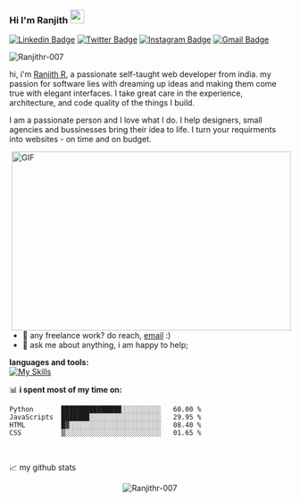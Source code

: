 ### Hi  I'm Ranjith <img src="https://media.giphy.com/media/hvRJCLFzcasrR4ia7z/giphy.gif" width="25px">
[![Linkedin Badge](https://img.shields.io/badge/--blue?style=flat&logo=Linkedin&logoColor=white&link=https://www.linkedin.com/in/ranjith-r-63b4271bb)](https://www.linkedin.com/in/ranjith-r-63b4271bb)
[![Twitter Badge](https://img.shields.io/badge/--1ca0f1?style=flat&labelColor=1ca0f1&logo=twitter&logoColor=white&link=https://twitter.com/Ranjith93065974)](https://twitter.com/Ranjith93065974)
[![Instagram Badge](https://img.shields.io/badge/--purple?style=flat&logo=instagram&logoColor=white&link=https://www.instagram.com/gypsy._____/?igshid=lh0vgl5pa2ri/)](https://www.instagram.com/gypsy._____/?igshid=lh0vgl5pa2ri)
[![Gmail Badge](https://img.shields.io/badge/--c14438?style=flat&logo=Gmail&logoColor=white&link=mailto:jessicalim813@gmail.com)](mailto:info.ranjithr@gmail.com)

<p align="left"> <img src="https://komarev.com/ghpvc/?username=Ranjithr-007&label=Profile%20views&color=0e75b6&style=flat" alt="Ranjithr-007" /> </p>

hi, i'm [Ranjith R](https://www.renjithr.tk/), a passionate self-taught web developer from india. my passion for software lies with dreaming up ideas and making them come true with elegant interfaces. I take great care in the experience, architecture, and code quality of the things I build.

I am a passionate person and I love what I do. I help designers, small agencies and bussinesses bring their idea to life. I turn your requirments into websites - on time and on budget.


  <img align="right" alt="GIF" src="https://github.com/abhisheknaiidu/abhisheknaiidu/blob/master/code.gif?raw=true" width="500" height="320" />
  
- 💼 any freelance work? do reach, [email](mailto:info.ranjithr@gmail.com) :)
- 💬 ask me about anything, i am happy to help;



**languages and tools:**  
[![My Skills](https://skillicons.dev/icons?i=aws,python,django,react,bootstrap,flask,javascript,c,c++,jquery,docker,java,postgres,nginx,linux,git,figma,stackoverflow,css&perline=10)](https://skillicons.dev)
<!-- <code><img height="30" src="https://raw.githubusercontent.com/github/explore/80688e429a7d4ef2fca1e82350fe8e3517d3494d/topics/django/django.png"></code>
<code><img height="30" src="https://raw.githubusercontent.com/github/explore/80688e429a7d4ef2fca1e82350fe8e3517d3494d/topics/python/python.png"></code>
<code><img height="30" src="https://storage.googleapis.com/cw-p1w5jpim0sdhkccw8gr/media/blog-images/drf-logo2.png"></code>
<code><img height="30" src="https://raw.githubusercontent.com/github/explore/80688e429a7d4ef2fca1e82350fe8e3517d3494d/topics/postgresql/postgresql.png"></code>
<code><img height="30" src="https://raw.githubusercontent.com/github/explore/5c058a388828bb5fde0bcafd4bc867b5bb3f26f3/topics/javascript/javascript.png"></code>
<code><img height="30" src="https://raw.githubusercontent.com/github/explore/80688e429a7d4ef2fca1e82350fe8e3517d3494d/topics/html/html.png"></code>
<code><img height="30" src="https://raw.githubusercontent.com/github/explore/80688e429a7d4ef2fca1e82350fe8e3517d3494d/topics/css/css.png"></code>
<code><img height="30" src="https://raw.githubusercontent.com/github/explore/80688e429a7d4ef2fca1e82350fe8e3517d3494d/topics/jquery/jquery.png"></code>
<code><img height="30" src="https://upload.wikimedia.org/wikipedia/commons/b/b2/Bootstrap_logo.svg"></code>
<code><img height="30" src="https://raw.githubusercontent.com/github/explore/80688e429a7d4ef2fca1e82350fe8e3517d3494d/topics/git/git.png"></code> -->

📊 **i spent most of my time on:**
<!--START_SECTION:waka-->
```text
Python       ███████████████░░░░░░░░░░   60.00 % 
JavaScripts  ███████░░░░░░░░░░░░░░░░░░   29.95 % 
HTML         █▓░░░░░░░░░░░░░░░░░░░░░░░   08.40 % 
CSS          ▒░░░░░░░░░░░░░░░░░░░░░░░░   01.65 % 
```
<!--END_SECTION:waka-->
<br>

📈 my github stats
<p align="center"> <img src="https://github-readme-stats.vercel.app/api?username=Ranjithr-007&show_icons=true&theme=gotham" alt="Ranjithr-007" />


